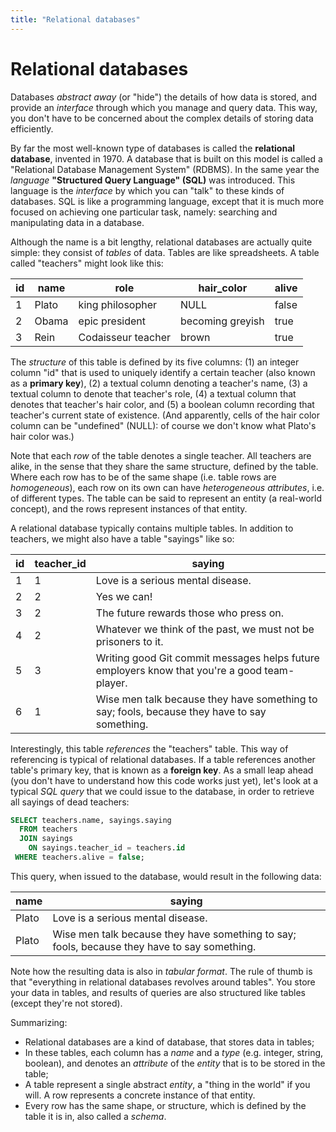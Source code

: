 ```yaml
---
title: "Relational databases"
---
```


# Relational databases

Databases *abstract away* (or "hide") the details of how data is stored, and provide an *interface* through which you manage and query data. This way, you don't have to be concerned about the complex details of storing data efficiently.

By far the most well-known type of databases is called the **relational database**, invented in 1970. A database that is built on this model is called a "Relational Database Management System" (RDBMS). In the same year the *language* **"Structured Query Language" (SQL)** was introduced. This language is the *interface* by which you can "talk" to these kinds of databases. SQL is like a programming language, except that it is much more focused on achieving one particular task, namely: searching and manipulating data in a database.

Although the name is a bit lengthy, relational databases are actually quite simple: they consist of *tables* of data. Tables are like spreadsheets. A table called "teachers" might look like this:

| id | name  | role               | hair_color        | alive |
|----|-------|--------------------|-------------------|-------|
| 1  | Plato | king philosopher   | NULL              | false |
| 2  | Obama | epic president     | becoming greyish  | true  |
| 3  | Rein  | Codaisseur teacher | brown             | true  |

The *structure* of this table is defined by its five columns: (1) an integer column "id" that is used to uniquely identify a certain teacher (also known as a **primary key**), (2) a textual column denoting a teacher's name, (3) a textual column to denote that teacher's role, (4) a textual column that denotes that teacher's hair color, and (5) a boolean column recording that teacher's current state of existence. (And apparently, cells of the hair color column can be "undefined" (NULL): of course we don't know what Plato's hair color was.)

Note that each *row* of the table denotes a single teacher. All teachers are alike, in the sense that they share the same structure, defined by the table. Where each row has to be of the same shape (i.e. table rows are *homogeneous*), each row on its own can have *heterogeneous attributes*, i.e. of different types. The table can be said to represent an entity (a real-world concept), and the rows represent instances of that entity.

A relational database typically contains multiple tables. In addition to teachers, we might also have a table "sayings" like so:

| id | teacher_id | saying                                                                                       |
|----|------------|----------------------------------------------------------------------------------------------|
| 1  | 1          | Love is a serious mental disease.                                                            |
| 2  | 2          | Yes we can!                                                                                  |
| 3  | 2          | The future rewards those who press on.                                                       |
| 4  | 2          | Whatever we think of the past, we must not be prisoners to it.                               |
| 5  | 3          | Writing good Git commit messages helps future employers know that you're a good team-player. |
| 6  | 1          | Wise men talk because they have something to say; fools, because they have to say something. |

Interestingly, this table *references* the "teachers" table. This way of referencing is typical of relational databases. If a table references another table's primary key, that is known as a **foreign key**. As a small leap ahead (you don't have to understand how this code works just yet), let's look at a typical *SQL query* that we could issue to the database, in order to retrieve all sayings of dead teachers:

```sql
SELECT teachers.name, sayings.saying
  FROM teachers
  JOIN sayings
    ON sayings.teacher_id = teachers.id
 WHERE teachers.alive = false;
```

This query, when issued to the database, would result in the following data:

| name  | saying                                                                                       |
|-------|----------------------------------------------------------------------------------------------|
| Plato | Love is a serious mental disease.                                                            |
| Plato | Wise men talk because they have something to say; fools, because they have to say something. |

Note how the resulting data is also in *tabular format*. The rule of thumb is that "everything in relational databases revolves around tables". You store your data in tables, and results of queries are also structured like tables (except they're not stored).

Summarizing:

- Relational databases are a kind of database, that stores data in tables;
- In these tables, each column has a *name* and a *type* (e.g. integer, string, boolean), and denotes an *attribute* of the *entity* that is to be stored in the table;
- A table represent a single abstract *entity*, a "thing in the world" if you will. A row represents a concrete instance of that entity. 
- Every row has the same shape, or structure, which is defined by the table it is in, also called a *schema*.
